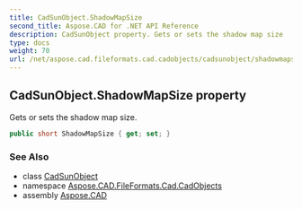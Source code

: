 ```yaml
---
title: CadSunObject.ShadowMapSize
second_title: Aspose.CAD for .NET API Reference
description: CadSunObject property. Gets or sets the shadow map size
type: docs
weight: 70
url: /net/aspose.cad.fileformats.cad.cadobjects/cadsunobject/shadowmapsize/
---
```

## CadSunObject.ShadowMapSize property

Gets or sets the shadow map size.

```csharp
public short ShadowMapSize { get; set; }
```

### See Also

* class [CadSunObject](../)
* namespace [Aspose.CAD.FileFormats.Cad.CadObjects](../../cadsunobject/)
* assembly [Aspose.CAD](../../../)


